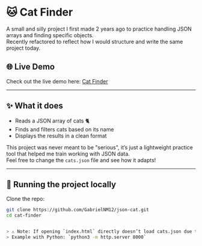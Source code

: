 # 🐱 Cat Finder

A small and silly project I first made 2 years ago to practice handling JSON arrays and finding specific objects.  
Recently refactored to reflect how I would structure and write the same project today.

## 🌐 Live Demo

Check out the live demo here: [Cat Finder](https://gabrielnm12.github.io/cat-finder/)

---

## ✨ What it does

- Reads a JSON array of cats 🐈
- Finds and filters cats based on its name
- Displays the results in a clean format

This project was never meant to be "serious", it’s just a lightweight practice tool that helped me train working with JSON data.  
Feel free to change the `cats.json` file and see how it adapts!

---

## 🚀 Running the project locally

Clone the repo:

```bash
git clone https://github.com/GabrielNM12/json-cat.git
cd cat-finder


> ⚠️ Note: If opening `index.html` directly doesn’t load cats.json due to browser restrictions, serve the folder with a local server.  
> Example with Python: `python3 -m http.server 8000`